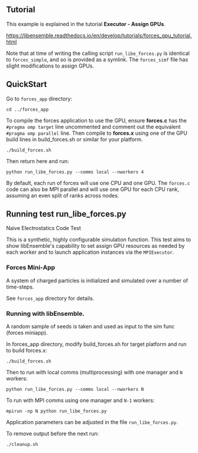 ## Tutorial

This example is explained in the tutorial **Executor - Assign GPUs**.

https://libensemble.readthedocs.io/en/develop/tutorials/forces_gpu_tutorial.html

Note that at time of writing the calling script `run_libe_forces.py` is identical
to `forces_simple`, and so is provided as a symlink. The `forces_simf` file has slight
modifications to assign GPUs.

## QuickStart

Go to `forces_app` directory:

    cd ../forces_app

To compile the forces application to use the GPU, ensure **forces.c** has the
`#pragma omp target` line uncommented and comment out the equivalent
`#pragma omp parallel` line. Then compile to **forces.x** using one of the GPU build
lines in build_forces.sh or similar for your platform.

    ./build_forces.sh

Then return here and run:

    python run_libe_forces.py --comms local --nworkers 4

By default, each run of forces will use one CPU and one GPU. The `forces.c` code can also
be MPI parallel and will use one GPU for each CPU rank, assuming an even split of ranks
across nodes.

## Running test run_libe_forces.py

Naive Electrostatics Code Test

This is a synthetic, highly configurable simulation function. This test aims
to show libEnsemble's capability to set assign GPU resources as needed by each
worker and to launch application instances via the `MPIExecutor`.

### Forces Mini-App

A system of charged particles is initialized and simulated over a number of time-steps.

See `forces_app` directory for details.

### Running with libEnsemble.

A random sample of seeds is taken and used as input to the sim func (forces miniapp).

In forces_app directory, modify build_forces.sh for target platform and run to
build forces.x:

    ./build_forces.sh

Then to run with local comms (multiprocessing) with one manager and `N` workers:

    python run_libe_forces.py --comms local --nworkers N

To run with MPI comms using one manager and `N-1` workers:

    mpirun -np N python run_libe_forces.py

Application parameters can be adjusted in the file `run_libe_forces.py`.

To remove output before the next run:

    ./cleanup.sh
